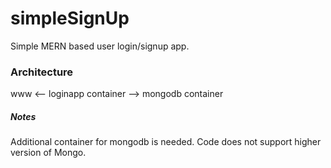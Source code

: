 # simpleSignUp
Simple MERN based user login/signup app.

### Architecture

www <-- loginapp container --> mongodb container

##### Notes

Additional container for mongodb is needed.
Code does not support higher version of Mongo.

